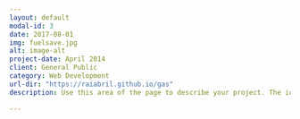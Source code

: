 ```yaml
---
layout: default
modal-id: 3
date: 2017-08-01
img: fuelsave.jpg
alt: image-alt
project-date: April 2014
client: General Public
category: Web Development
url-dir: "https://raiabril.github.io/gas"
description: Use this area of the page to describe your project. The icon above is part of a free icon set by <a href="https://sellfy.com/p/8Q9P/jV3VZ/">Flat Icons</a>. On their website, you can download their free set with 16 icons, or you can purchase the entire set with 146 icons for only $12!

---
```

